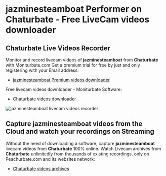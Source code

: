 # jazminesteamboat Performer on Chaturbate - Free LiveCam videos downloader

## Chaturbate Live Videos Recorder

Monitor and record livecam videos of **jazminesteamboat** from **Chaturbate** with Moniturbate.com
Get a premium trial for free by just and only registering with your Email address:
* [jazminesteamboat Premium videos downloader](https://moniturbate.com/request-demo-licence-key.html)

Free livecam videos downloader - Moniturbate Software:
* [Chaturbate videos downloader](https://moniturbate.com/moniturbate-download-software.html)

![jazminesteamboat livecam videos recorder](https://peachurnet.com/templates/moniturbate-software.png)


## Capture jazminesteamboat videos from the Cloud and watch your recordings on Streaming

Without the need of downloading a software, capture **jazminesteamboat** livecam videos from **Chaturbate** 100% online.
Watch Livecam archives from **Chaturbate** unlimitedly from thousands of existing recordings, only on Peachurbate.com and its websites network:
* [Chaturbate videos archives](https://peachurnet.com/)